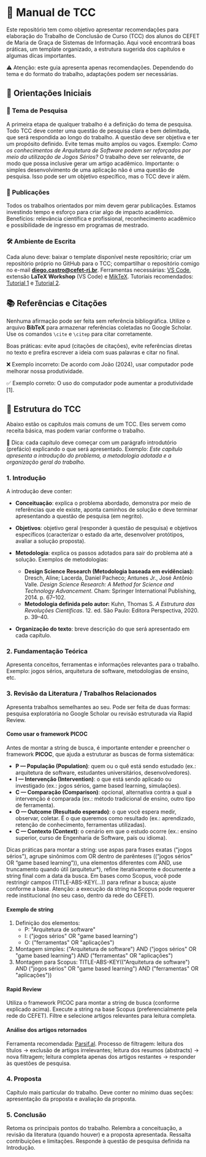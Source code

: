 # 📘 Manual de TCC

Este repositório tem como objetivo apresentar recomendações para elaboração do Trabalho de Conclusão de Curso (TCC) dos alunos do CEFET de Maria de Graça de Sistemas de Informação. Aqui você encontrará boas práticas, um template organizado, a estrutura sugerida dos capítulos e algumas dicas importantes.

⚠️ Atenção: este guia apresenta apenas recomendações. Dependendo do tema e do formato do trabalho, adaptações podem ser necessárias.

## 🚀 Orientações Iniciais

### 🎯 Tema de Pesquisa
A primeira etapa de qualquer trabalho é a definição do tema de pesquisa. Todo TCC deve conter uma questão de pesquisa clara e bem delimitada, que será respondida ao longo do trabalho. A questão deve ser objetiva e ter um propósito definido. Evite temas muito amplos ou vagos.
Exemplo: *Como os conhecimentos de Arquitetura de Software podem ser reforçados por meio da utilização de Jogos Sérios?*
O trabalho deve ser relevante, de modo que possa inclusive gerar um artigo acadêmico. Importante: o simples desenvolvimento de uma aplicação não é uma questão de pesquisa. Isso pode ser um objetivo específico, mas o TCC deve ir além.

### 📑 Publicações
Todos os trabalhos orientados por mim devem gerar publicações. Estamos investindo tempo e esforço para criar algo de impacto acadêmico.
Benefícios: relevância científica e profissional, reconhecimento acadêmico e possibilidade de ingresso em programas de mestrado.

### 🛠️ Ambiente de Escrita
Cada aluno deve: baixar o template disponível neste repositório; criar um repositório próprio no GitHub para o TCC; compartilhar o repositório comigo no e-mail **diego.castro@cefet-rj.br**.
Ferramentas necessárias: [VS Code](https://code.visualstudio.com/), extensão **LaTeX Workshop** (VS Code) e [MikTeX](https://miktex.org/).
Tutoriais recomendados: [Tutorial 1](https://www.youtube.com/watch?v=2VlV973dL3E) e [Tutorial 2](https://www.youtube.com/watch?v=4lyHIQl4VM8).

## 📚 Referências e Citações
Nenhuma afirmação pode ser feita sem referência bibliográfica. Utilize o arquivo **BibTeX** para armazenar referências coletadas no Google Scholar. Use os comandos `\cite` e `\citep` para citar corretamente.

Boas práticas: evite apud (citações de citações), evite referências diretas no texto e prefira escrever a ideia com suas palavras e citar no final.

❌ Exemplo incorreto:
De acordo com João (2024), usar computador pode melhorar nossa produtividade.

✅ Exemplo correto:
O uso do computador pode aumentar a produtividade [1].

## 📝 Estrutura do TCC
Abaixo estão os capítulos mais comuns de um TCC. Eles servem como receita básica, mas podem variar conforme o trabalho.

📌 Dica: cada capítulo deve começar com um parágrafo introdutório (prefácio) explicando o que será apresentado.
Exemplo: *Este capítulo apresenta a introdução do problema, a metodologia adotada e a organização geral do trabalho.*

### 1. Introdução
A introdução deve conter:

- **Conceituação**: explica o problema abordado, demonstra por meio de referências que ele existe, aponta caminhos de solução e deve terminar apresentando a questão de pesquisa (em negrito).

- **Objetivos**: objetivo geral (responder à questão de pesquisa) e objetivos específicos (caracterizar o estado da arte, desenvolver protótipos, avaliar a solução proposta).

- **Metodologia**: explica os passos adotados para sair do problema até a solução. Exemplos de metodologias:
  - **Design Science Research (Metodologia baseada em evidências):** Dresch, Aline; Lacerda, Daniel Pacheco; Antunes Jr., José Antônio Valle. *Design Science Research: A Method for Science and Technology Advancement*. Cham: Springer International Publishing, 2014. p. 67–102.
  - **Metodologia definida pelo autor:** Kuhn, Thomas S. *A Estrutura das Revoluções Científicas*. 12. ed. São Paulo: Editora Perspectiva, 2020. p. 39–40.

- **Organização do texto**: breve descrição do que será apresentado em cada capítulo.

### 2. Fundamentação Teórica
Apresenta conceitos, ferramentas e informações relevantes para o trabalho. Exemplo: jogos sérios, arquitetura de software, metodologias de ensino, etc.

### 3. Revisão da Literatura / Trabalhos Relacionados
Apresenta trabalhos semelhantes ao seu. Pode ser feita de duas formas: pesquisa exploratória no Google Scholar ou revisão estruturada via Rapid Review.

#### Como usar o framework PICOC
Antes de montar a string de busca, é importante entender e preencher o framework **PICOC**, que ajuda a estruturar as buscas de forma sistemática:
- **P — População (Population)**: quem ou o quê está sendo estudado (ex.: arquitetura de software, estudantes universitários, desenvolvedores).
- **I — Intervenção (Intervention)**: o que está sendo aplicado ou investigado (ex.: jogos sérios, game based learning, simulações).
- **C — Comparação (Comparison)**: opcional, alternativa contra a qual a intervenção é comparada (ex.: método tradicional de ensino, outro tipo de ferramenta).
- **O — Outcome (Resultado esperado)**: o que você espera medir, observar, coletar. É o que queremos como resultado (ex.: aprendizado, retenção de conhecimento, ferramentas utilizadas).
- **C — Contexto (Context)**: o cenário em que o estudo ocorre (ex.: ensino superior, curso de Engenharia de Software, país ou idioma).

Dicas práticas para montar a string: use aspas para frases exatas ("jogos sérios"), agrupe sinônimos com OR dentro de parênteses ((“jogos sérios” OR “game based learning”)), una elementos diferentes com AND, use truncamento quando útil (arquitetur*), refine iterativamente e documente a string final com a data da busca. Em bases como Scopus, você pode restringir campos (TITLE-ABS-KEY(...)) para refinar a busca; ajuste conforme a base. Atenção: a execução da string na Scopus pode requerer rede institucional (no seu caso, dentro da rede do CEFET).

#### Exemplo de string
1. Definição dos elementos:
   - P: "Arquitetura de software"
   - I: ("jogos sérios" OR "game based learning")
   - O: ("ferramentas" OR "aplicações")
2. Montagem simples:
   ("Arquitetura de software") AND ("jogos sérios" OR "game based learning") AND ("ferramentas" OR "aplicações")
3. Montagem para Scopus:
   TITLE-ABS-KEY(("Arquitetura de software") AND ("jogos sérios" OR "game based learning") AND ("ferramentas" OR "aplicações"))

#### Rapid Review
Utiliza o framework PICOC para montar a string de busca (conforme explicado acima). Execute a string na base Scopus (preferencialmente pela rede do CEFET). Filtre e selecione artigos relevantes para leitura completa.

#### Análise dos artigos retornados
Ferramenta recomendada: [Parsif.al](https://parsif.al).
Processo de filtragem: leitura dos títulos → exclusão de artigos irrelevantes; leitura dos resumos (abstracts) → nova filtragem; leitura completa apenas dos artigos restantes → responder às questões de pesquisa.

### 4. Proposta
Capítulo mais particular do trabalho. Deve conter no mínimo duas seções: apresentação da proposta e avaliação da proposta.

### 5. Conclusão
Retoma os principais pontos do trabalho. Relembra a conceituação, a revisão da literatura (quando houver) e a proposta apresentada. Ressalta contribuições e limitações. Responde à questão de pesquisa definida na Introdução.
